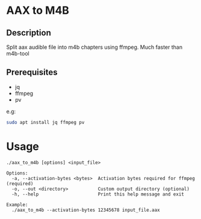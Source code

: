 # AAX to M4B

## Description
Split aax audible file into m4b chapters using ffmpeg. Much faster than m4b-tool

## Prerequisites

- jq
- ffmpeg
- pv

e.g:

```bash
sudo apt install jq ffmpeg pv
```

# Usage

```
./aax_to_m4b [options] <input_file>

Options:
  -a, --activation-bytes <bytes>  Activation bytes required for ffmpeg (required)
  -o, --out <directory>           Custom output directory (optional)
  -h, --help                      Print this help message and exit

Example:
  ./aax_to_m4b --activation-bytes 12345678 input_file.aax
```
